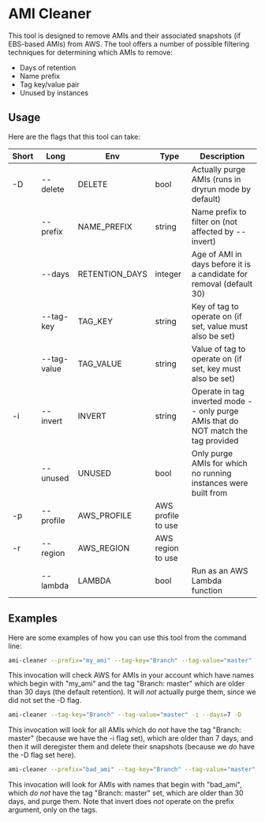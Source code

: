 # AMI Cleaner

This tool is designed to remove AMIs and their associated snapshots (if
EBS-based AMIs) from AWS. The tool offers a number of possible filtering
techniques for determining which AMIs to remove:

* Days of retention
* Name prefix
* Tag key/value pair
* Unused by instances

## Usage

Here are the flags that this tool can take:

| Short | Long | Env | Type | Description |
| ----- | ---- | --- | ---- | ----------- |
| -D | --delete | DELETE | bool | Actually purge AMIs (runs in dryrun mode by default) |
| | --prefix | NAME_PREFIX | string | Name prefix to filter on (not affected by --invert) |
| | --days | RETENTION_DAYS | integer | Age of AMI in days before it is a candidate for removal (default 30) |
| | --tag-key | TAG_KEY | string | Key of tag to operate on (if set, value must also be set) |
| | --tag-value | TAG_VALUE | string | Value of tag to operate on (if set, key must also be set) |
| -i | --invert | INVERT | string | Operate in tag inverted mode -- only purge AMIs that do NOT match the tag provided |
| | --unused | UNUSED | bool | Only purge AMIs for which no running instances were built from |
| -p | --profile | AWS_PROFILE | AWS profile to use |
| -r | --region | AWS_REGION | AWS region to use |
| | --lambda | LAMBDA | bool | Run as an AWS Lambda function |

## Examples

Here are some examples of how you can use this tool from the command line:

```bash
ami-cleaner --prefix="my_ami" --tag-key="Branch" --tag-value="master"
```

This invocation will check AWS for AMIs in your account which have names
which begin with "my_ami" and the tag "Branch: master" which are older
than 30 days (the default retention). It will *not* actually purge them,
since we did not set the -D flag.

```bash
ami-cleaner --tag-key="Branch" --tag-value="master" -i --days=7 -D
```

This invocation will look for all AMIs which do *not* have the tag
"Branch: master" (because we have the -i flag set), which are older than
7 days, and then it will deregister them and delete their snapshots
(because we *do* have the -D flag set here).

```bash
ami-cleaner --prefix="bad_ami" --tag-key="Branch" --tag-value="master" -i -D
```

This invocation will look for AMIs with names that begin with "bad_ami",
which *do not* have the tag "Branch: master" set, which are older than 30
days, and purge them. Note that invert does *not* operate on the prefix
argument, only on the tags.

